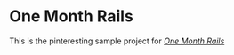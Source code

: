 # One Month Rails

This is the pinteresting sample project for
[*One Month Rails*](http://onemonthrails.com)